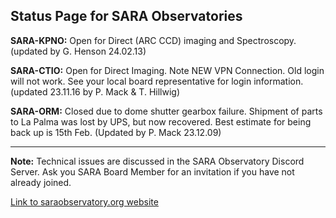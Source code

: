 ## Status Page for SARA Observatories

**SARA-KPNO:** Open for Direct (ARC CCD) imaging and Spectroscopy.  (updated by G. Henson 24.02.13)
  
**SARA-CTIO:** Open for Direct Imaging.  Note NEW VPN Connection. Old login will not work. See your local board representative for login information. (updated 23.11.16 by P. Mack & T. Hillwig)

**SARA-ORM:**  Closed due to dome shutter gearbox failure. Shipment of parts to La Palma was lost by UPS, but now recovered.  Best estimate for being back up is 15th Feb. (Updated by P. Mack 23.12.09)

---

**Note:** Technical issues are discussed in the SARA Observatory Discord Server.  Ask you SARA Board Member for an invitation if you have not already joined.

[Link to saraobservatory.org website](https://saraobservatory.org)
